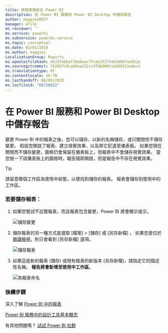 ```yaml
---
title: 將報表儲存在 Power BI
description: 在 Power BI 服務和 Power BI Desktop 中儲存報告
author: maggiesMSFT
manager: kfile
ms.reviewer: ''
ms.service: powerbi
ms.subservice: powerbi-service
ms.topic: conceptual
ms.date: 03/01/2018
ms.author: maggies
LocalizationGroup: Reports
ms.openlocfilehash: d5237ebbaf1be6aac7fcde252754436067ae932e
ms.sourcegitcommit: 762857c8ca09ce222cc3f8b006fa1b65d11e4ace
ms.translationtype: HT
ms.contentlocale: zh-TW
ms.lasthandoff: 06/05/2019
ms.locfileid: "66720822"
---
```

# <a name="save-a-report-in-power-bi-service-and-power-bi-desktop"></a>在 Power BI 服務和 Power BI Desktop 中儲存報告
變更 Power BI 中的報表之後，您可以儲存、以新的名稱儲存，或只關閉但不儲存變更。 假設您開啟了報表、建立視覺效果，以及將它釘選至儀表板。 如果您現在關閉而不儲存變更，圖格仍會保留在儀表板上，但報表中不會儲存視覺效果。 當您按一下該儀表板上的圖格時，報告隨即開啟，但是報告中不存在視覺效果。

> [!TIP]
> 請留意哪個工作區為使用中狀態，以便找到儲存的報表。 報表會儲存到使用中的工作區。
> 
> 

### <a name="to-save-a-report"></a>若要儲存報表：
1. 如果您嘗試不巡覽報表，而且報表包含變更，Power BI 將會顯示提示。
   
   ![儲存變更](media/service-report-save/power-bi-unsaved.png)
2. 儲存報表的另一種方式是選取 [檔案]  \> [儲存]  或 [另存新檔]  。 如果您是位於[閱讀檢視](consumer/end-user-reading-view.md)，則只會看到 [另存新檔] 選項。 
   
   ![儲存報表](media/service-report-save/power-bi-save-new.png)
3. 如果這是新的報表 (儲存) 或現有報表的新版本 (另存新檔)，請指定它的描述性名稱。  **報告將會新增至使用中工作區**。
   
    ![為報表命名](media/service-report-save/power-bi-save-dialog.png)

### <a name="next-steps"></a>後續步驟
深入了解 [Power BI 中的報表](consumer/end-user-reports.md)

[Power BI 服務中的設計工具基本概念](service-basic-concepts.md)

有其他問題嗎？ [試試 Power BI 社群](http://community.powerbi.com/)

